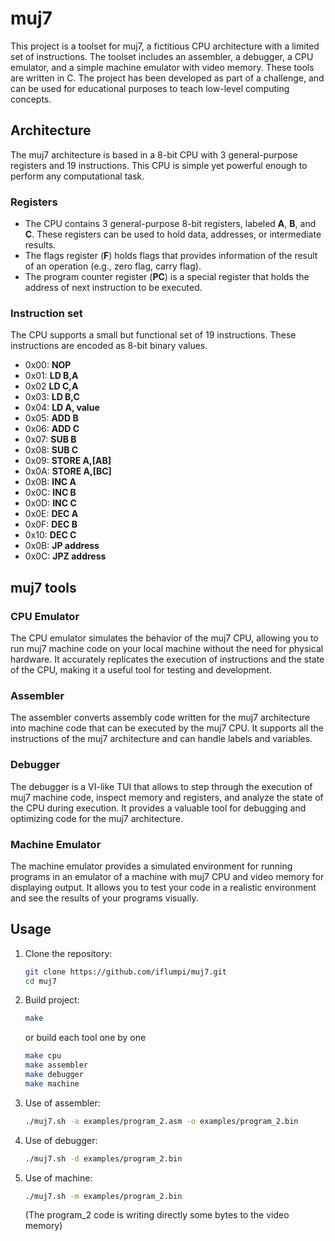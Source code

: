 # muj7
This project is a toolset for muj7, a fictitious CPU architecture with a limited set of instructions. The toolset includes an assembler, a debugger, a CPU emulator, and a simple machine emulator with video memory.
These tools are written in C. The project has been developed as part of a challenge, and can be used for educational purposes to teach low-level computing concepts.

## Architecture
The muj7 architecture is based in a 8-bit CPU with 3 general-purpose registers and 19 instructions. This CPU is simple yet powerful enough to perform any computational task.

### Registers
- The CPU contains 3 general-purpose 8-bit registers, labeled **A**, **B**, and **C**. These registers can be used to hold data, addresses, or intermediate results.
- The flags register (**F**) holds flags that provides information of the result of an operation (e.g., zero flag, carry flag).  
- The program counter register (**PC**) is a special register that holds the address of next instruction to be executed.

### Instruction set
The CPU supports a small but functional set of 19 instructions. These instructions are encoded as 8-bit binary values. 

- 0x00: **NOP**
- 0x01: **LD B,A**
- 0x02  **LD C,A**
- 0x03: **LD B,C**
- 0x04: **LD A, value**
- 0x05: **ADD B**
- 0x06: **ADD C**
- 0x07: **SUB B**
- 0x08: **SUB C**
- 0x09: **STORE A,[AB]**
- 0x0A: **STORE A,[BC]**
- 0x0B: **INC A**
- 0x0C: **INC B**
- 0x0D: **INC C**
- 0x0E: **DEC A**
- 0x0F: **DEC B**
- 0x10: **DEC C**
- 0x0B: **JP address**
- 0x0C: **JPZ address**


## muj7 tools

### CPU Emulator
The CPU emulator simulates the behavior of the muj7 CPU, allowing you to run muj7 machine code on your local machine without the need for physical hardware. It accurately replicates the execution of instructions and the state of the CPU, making it a useful tool for testing and development.

### Assembler
The assembler converts assembly code written for the muj7 architecture into machine code that can be executed by the muj7 CPU. It supports all the instructions of the muj7 architecture and can handle labels and variables.

### Debugger
The debugger is a VI-like TUI that allows to step through the execution of muj7 machine code, inspect memory and registers, and analyze the state of the CPU during execution. It provides a valuable tool for debugging and optimizing code for the muj7 architecture.

### Machine Emulator
The machine emulator provides a simulated environment for running programs in an emulator of a machine with muj7 CPU and video memory for displaying output. It allows you to test your code in a realistic environment and see the results of your programs visually.

## Usage

1. Clone the repository:

    ```bash
    git clone https://github.com/iflumpi/muj7.git
    cd muj7
    ```

2. Build project:

    ```bash
    make
    ```

    or build each tool one by one

    ```bash
    make cpu
    make assembler
    make debugger
    make machine
    ```

3. Use of assembler:

    ```bash
    ./muj7.sh -a examples/program_2.asm -o examples/program_2.bin
    ```

4. Use of debugger:

    ```bash
    ./muj7.sh -d examples/program_2.bin
    ```

5. Use of machine:

    ```bash
    ./muj7.sh -m examples/program_2.bin
    ```

    (The program_2 code is writing directly some bytes to the video memory)
